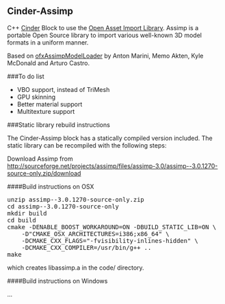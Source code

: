 Cinder-Assimp
-------------

C++ [Cinder](http://libcinder.org) Block to use the [Open Asset Import
Library](http://assimp.sourceforge.net/). Assimp is a portable Open Source
library to import various well-known 3D model formats in a uniform manner.

Based on [ofxAssimpModelLoader](https://github.com/openframeworks/openFrameworks/tree/master/addons/ofxAssimpModelLoader) by Anton Marini, Memo Akten, Kyle McDonald
and Arturo Castro.

###To do list

* VBO support, instead of TriMesh
* GPU skinning
* Better material support
* Multitexture support

###Static library rebuild instructions

The Cinder-Assimp block has a statically compiled version included.
The static library can be recompiled with the following steps:

Download Assimp from
http://sourceforge.net/projects/assimp/files/assimp-3.0/assimp--3.0.1270-source-only.zip/download

####Build instructions on OSX

<pre>
unzip assimp--3.0.1270-source-only.zip
cd assimp--3.0.1270-source-only
mkdir build
cd build
cmake -DENABLE_BOOST_WORKAROUND=ON -DBUILD_STATIC_LIB=ON \
	-D"CMAKE_OSX_ARCHITECTURES=i386;x86_64" \
	-DCMAKE_CXX_FLAGS="-fvisibility-inlines-hidden" \
	-DCMAKE_CXX_COMPILER=/usr/bin/g++ ..
make
</pre>

which creates libassimp.a in the code/ directory.

####Build instructions on Windows

...

